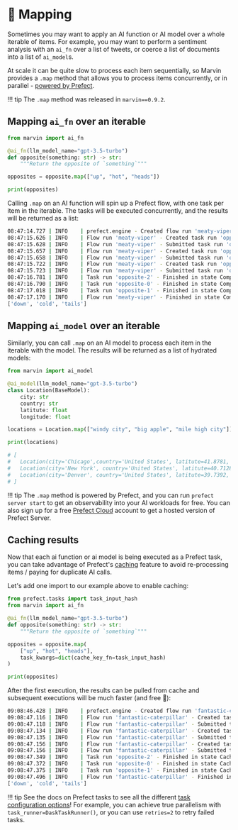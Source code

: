 # 🪭 Mapping 

Sometimes you may want to apply an AI function or AI model over a whole iterable of items. For example, you may want to perform a sentiment analysis with an `ai_fn` over a list of tweets, or coerce a list of documents into a list of `ai_model`s.

At scale it can be quite slow to process each item sequentially, so Marvin provides a `.map` method that allows you to process items concurrently, or in parallel - [powered by Prefect](https://docs.prefect.io/latest/concepts/tasks/?h=.map#map).

!!! tip
    The `.map` method was released in `marvin==0.9.2`.


## Mapping `ai_fn` over an iterable

```python
from marvin import ai_fn

@ai_fn(llm_model_name="gpt-3.5-turbo")
def opposite(something: str) -> str:
    """Return the opposite of `something`"""

opposites = opposite.map(["up", "hot", "heads"])

print(opposites)
```

Calling `.map` on an AI function will spin up a Prefect flow, with one task per item in the iterable. The tasks will be executed concurrently, and the results will be returned as a list:
```bash
08:47:14.727 | INFO    | prefect.engine - Created flow run 'meaty-viper' for flow 'opposite'
08:47:15.626 | INFO    | Flow run 'meaty-viper' - Created task run 'opposite-1' for task 'opposite'
08:47:15.628 | INFO    | Flow run 'meaty-viper' - Submitted task run 'opposite-1' for execution.
08:47:15.657 | INFO    | Flow run 'meaty-viper' - Created task run 'opposite-2' for task 'opposite'
08:47:15.658 | INFO    | Flow run 'meaty-viper' - Submitted task run 'opposite-2' for execution.
08:47:15.722 | INFO    | Flow run 'meaty-viper' - Created task run 'opposite-0' for task 'opposite'
08:47:15.723 | INFO    | Flow run 'meaty-viper' - Submitted task run 'opposite-0' for execution.
08:47:16.781 | INFO    | Task run 'opposite-2' - Finished in state Completed()
08:47:16.790 | INFO    | Task run 'opposite-0' - Finished in state Completed()
08:47:17.018 | INFO    | Task run 'opposite-1' - Finished in state Completed()
08:47:17.170 | INFO    | Flow run 'meaty-viper' - Finished in state Completed('All states completed.')
['down', 'cold', 'tails']
```

## Mapping `ai_model` over an iterable
Similarly, you can call `.map` on an AI model to process each item in the iterable with the model. The results will be returned as a list of hydrated models:

```python
from marvin import ai_model

@ai_model(llm_model_name="gpt-3.5-turbo")
class Location(BaseModel):
    city: str
    country: str
    latitute: float
    longitude: float

locations = Location.map(["windy city", "big apple", "mile high city"])

print(locations)

# [
#   Location(city='Chicago',country='United States', latitute=41.8781, longitude=-87.6298),
#   Location(city='New York', country='United States', latitute=40.7128, longitude=-74.006),
#   Location(city='Denver', country='United States', latitute=39.7392, longitude=-104.9903)
# ]

```

!!! tip
    The `.map` method is powered by Prefect, and you can run `prefect server start` to get an observability into your AI workloads for free. You can also sign up for a free [Prefect Cloud](https://www.prefect.io/cloud) account to get a hosted version of Prefect Server.

## Caching results
Now that each ai function or ai model is being executed as a Prefect task, you can take advantage of Prefect's [caching](https://docs.prefect.io/latest/concepts/tasks/#caching) feature to avoid re-processing items / paying for duplicate AI calls.

Let's add one import to our example above to enable caching:
```python
from prefect.tasks import task_input_hash
from marvin import ai_fn

@ai_fn(llm_model_name="gpt-3.5-turbo")
def opposite(something: str) -> str:
    """Return the opposite of `something`"""

opposites = opposite.map(
    ["up", "hot", "heads"],
    task_kwargs=dict(cache_key_fn=task_input_hash)
)

print(opposites)
```
After the first execution, the results can be pulled from cache and subsequent executions will be much faster (and free 🙂):
```bash hl_lines="8,9,10"
09:08:46.428 | INFO    | prefect.engine - Created flow run 'fantastic-caterpillar' for flow 'opposite'
09:08:47.116 | INFO    | Flow run 'fantastic-caterpillar' - Created task run 'opposite-2' for task 'opposite'
09:08:47.118 | INFO    | Flow run 'fantastic-caterpillar' - Submitted task run 'opposite-2' for execution.
09:08:47.134 | INFO    | Flow run 'fantastic-caterpillar' - Created task run 'opposite-1' for task 'opposite'
09:08:47.135 | INFO    | Flow run 'fantastic-caterpillar' - Submitted task run 'opposite-1' for execution.
09:08:47.156 | INFO    | Flow run 'fantastic-caterpillar' - Created task run 'opposite-0' for task 'opposite'
09:08:47.156 | INFO    | Flow run 'fantastic-caterpillar' - Submitted task run 'opposite-0' for execution.
09:08:47.349 | INFO    | Task run 'opposite-2' - Finished in state Cached(type=COMPLETED)
09:08:47.372 | INFO    | Task run 'opposite-0' - Finished in state Cached(type=COMPLETED)
09:08:47.375 | INFO    | Task run 'opposite-1' - Finished in state Cached(type=COMPLETED)
09:08:47.496 | INFO    | Flow run 'fantastic-caterpillar' - Finished in state Completed('All states completed.')
['down', 'cold', 'tails']
```

!!! tip
    See the docs on Prefect tasks to see all the different [task configuration options](https://docs.prefect.io/latest/tutorial/flow-task-config/)! For example, you can achieve true parallelism with `task_runner=DaskTaskRunner()`, or you can use `retries=2` to retry failed tasks.